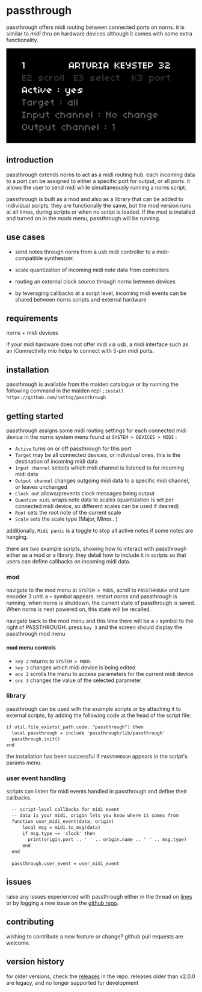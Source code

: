 # passthrough

passthrough offers midi routing between connected ports on norns. it is similar to _midi thru_ on hardware devices although it comes with some extra functionality.

![animated image of passthrough mod interface](img/mod_menu.gif)

## introduction

passthrough extends norns to act as a midi routing hub. each incoming data to a port can be assigned to either a specific port for output, or all ports. it allows the user to send midi while simultaneously running a norns script.

passthrough is built as a mod and also as a library that can be added to individual scripts. they are functionally the same, but the mod version runs at all times, during scripts or when no script is loaded. If the mod is installed and turned on in the mods menu, passthrough will be running.

## use cases

- send notes through norns from a usb midi controller to a midi-compatible synthesizer. 

- scale quantization of incoming midi note data from controllers

- routing an external clock source through norns between devices

- by leveraging callbacks at a script level, incoming midi events can be shared between norns scripts and external hardware

## requirements

norns + midi devices

if your midi hardware does not offer midi via usb, a midi interface such as an iConnectivity mio helps to connect with 5-pin midi ports.

## installation

passthrough is available from the maiden catalogue or by running the following command in the maiden repl
`;install https://github.com/nattog/passthrough`

## getting started

passthrough assigns some midi routing settings for each connected midi device in the norns system menu found at `SYSTEM > DEVICES > MIDI` :
- `Active` turns on or off passthrough for this port
- `Target` may be all connected devices, or individual ones. this is the destination of incoming midi data 
- `Input channel` selects which midi channel is listened to for incoming midi data
- `Output channel` changes outgoing midi data to a specific midi channel, or leaves unchanged
- `Clock out` allows/prevents clock messages being output
- `Quantize midi` wraps note data to scales (quantization is set per connected midi device, so different scales can be used if desired)
- `Root` sets the root note of the current scale
- `Scale` sets the scale type (Major, Minor.. )

additionally, `Midi panic` is a toggle to stop all active notes if some notes are hanging.

there are two example scripts, showing how to interact with passthrough either as a mod or a library. they detail how to include it in scripts so that users can define callbacks on incoming midi data. 
### mod

navigate to the mod menu at `SYSTEM > MODS`, scroll to `PASSTHROUGH` and turn encoder 3 until a `+` symbol appears. restart norns and passthrough is running. when norns is shutdown, the current state of passthrough is saved. When norns is next powered on, this state will be recalled.

navigate back to the mod menu and this time there will be a `>` symbol to the right of PASSTHROUGH. press `key 3` and the screen should display the passthrough mod menu

#### mod menu controls
- `key 2` returns to `SYSTEM > MODS`
- `key 3` changes which midi device is being edited
- `enc 2` scrolls the menu to access parameters for the current midi device
- `enc 3` changes the value of the selected parameter

### library

passthrough can be used with the example scripts or by attaching it to external scripts, by adding the following code at the head of the script file:

```
if util.file_exists(_path.code.."passthrough") then
  local passthrough = include 'passthrough/lib/passthrough'
  passthrough.init()
end
```

the installation has been successful if `PASSTHROUGH` appears in the script's params menu.

### user event handling 

scripts can listen for midi events handled in passthrough and define their callbacks.

```
  -- script-level callbacks for midi event
  -- data is your midi, origin lets you know where it comes from
  function user_midi_event(data, origin)
      local msg = midi.to_msg(data)
      if msg.type ~= 'clock' then
        print(origin.port .. ' ' .. origin.name .. ' ' .. msg.type)
      end
  end

  passthrough.user_event = user_midi_event
```

## issues

raise any issues experienced with passthrough either in the thread on [lines](https://llllllll.co/t/passthrough/31156) or by logging a new issue on the [github repo](https://www.github.com/nattog/passthrough/issues).

## contributing

wishing to contribute a new feature or change? github pull requests are welcome.

## version history

for older versions, check the [releases](https://github.com/nattog/passthrough/releases) in the repo. releases older than v2.0.0 are legacy, and no longer supported for development

